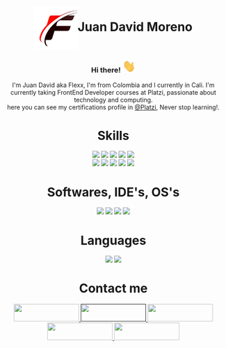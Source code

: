 <h1 align="center"><img src="./images/F.png" align="center"  width="100" height="100"><b>Juan David Moreno</b></h1>
<h3 align="center">Hi there! <img src="./images/Hi.gif" width="30" height="30"></h3>
<div align="center">
  I'm Juan David aka Flexx, I'm from Colombia and I currently in Cali. I'm currently taking FrontEnd Developer courses at Platzi, passionate about technology and     computing.
  <br>
  here you can see my certifications profile in <a href="https://platzi.com/p/Flexx/">@Platzi</a>, Never stop learning!.
</div>

<!-- SKILL -->
<h1 align="center">Skills</h1>
<div align="center">
  <img src="https://img.shields.io/badge/-HTML5-E34F26?style=for-the-badge&logo=html5&logoColor=white">
  <img src="https://img.shields.io/badge/-BEM-10c345?style=for-the-badge&logo=bem&logoColor=black">
  <img src="https://img.shields.io/badge/-CSS3-1572B6?style=for-the-badge&logo=css3&logoColor=white">
  <img src="https://img.shields.io/badge/-SASS-ff7777?style=for-the-badge&logo=sass&logoColor=white">
  <img src="https://img.shields.io/badge/-JavaScript-F7DF1E?style=for-the-badge&logo=javascript&logoColor=white">
</div>
<div align="center">
  <img src="https://img.shields.io/badge/-Webpack-8DD6F9?style=for-the-badge&logo=webpack&logoColor=white">
  <img src="https://img.shields.io/badge/-NPM-CB3837?style=for-the-badge&logo=npm&logoColor=white">
  <img src="https://img.shields.io/badge/-Git-F05032?style=for-the-badge&logo=git&logoColor=white">
  <img src="https://img.shields.io/badge/-Github-181717?style=for-the-badge&logo=github&logoColor=white">
  <img src="https://img.shields.io/badge/-ReactJs-61DAFB?style=for-the-badge&logo=react&logoColor=white">
</div>

<!-- SOFTWARES IDES -->
<h1 align="center">Softwares, IDE's, OS's</h1>
<div align="center">
    <img src="https://img.shields.io/badge/-VSCode-007ACC?style=for-the-badge&logo=visualstudio&logoColor=white">
    <img src="https://img.shields.io/badge/-Atom-10c345?style=for-the-badge&logo=atom&logoColor=white">
    <img src="https://img.shields.io/badge/-Linux-FCC624?style=for-the-badge&logo=linux&logoColor=white">
    <img src="https://img.shields.io/badge/-Windows-0078D6?style=for-the-badge&logo=windows&logoColor=white">
</div>

<!-- LENGUAGES -->
<h1 align="center">Languages</h1>
<div align="center">
  <img src="https://img.shields.io/badge/-Spanish (Native)-blue?style=for-the-badge&logo=language&logoColor=white"> 
  <img src="https://img.shields.io/badge/-English (A2)-red?style=for-the-badge&logo=language&logoColor=white">
</div>

<!-- CONTACME -->
<h1 align="center">Contact me</h1>
<div align="center">
  <a href="https://www.linkedin.com/in/juan-david-moreno-rodriguez/">
    <img src="https://img.shields.io/badge/linkedin-%230077B5.svg?&style=for-the-badge&logo=linkedin&logoColor=white" height="40" width="150">
  </a> 
  <a href="">
    <img src="https://img.shields.io/badge/CV WEB-%23000000.svg?&style=for-the-badge&logo=netlify&logoColor=white" height="40" width="150">
  </a>
  <a href="https://platzi.com/p/Flexx/">
    <img src="https://img.shields.io/badge/PLATZI-%2388d88.svg?&style=for-the-badge&logo=platzi&logoColor=white" height="40" width="150">
  </a>
  <a href="mailto:juandavidx40@gmail.com">
    <img src="https://img.shields.io/badge/GMAIL-%23cc5555.svg?&style=for-the-badge&logo=gmail&logoColor=white" height="40" width="150">
  </a>
  <a href="https://www.youtube.com/c/2FAgario%E5%BD%A1/featured">
    <img src="https://img.shields.io/badge/YOUTUBE-%23fc0404.svg?&style=for-the-badge&logo=youtube&logoColor=white" height="40" width="150">
  </a>
</div>
<!--
**FlexxN1/FlexxN1** is a ✨ _special_ ✨ repository because its `README.md` (this file) appears on your GitHub profile.

Here are some ideas to get you started:

- 🔭 I’m currently working on ...
- 🌱 I’m currently learning ...
- 👯 I’m looking to collaborate on ...
- 🤔 I’m looking for help with ...
- 💬 Ask me about ...
- 📫 How to reach me: ...
- 😄 Pronouns: ...
- ⚡ Fun fact: ...
-->
